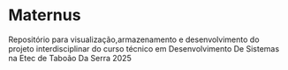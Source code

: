 # Maternus
Repositório para visualização,armazenamento e desenvolvimento do projeto interdisciplinar do curso técnico em Desenvolvimento De Sistemas na Etec de Taboão Da Serra 2025
